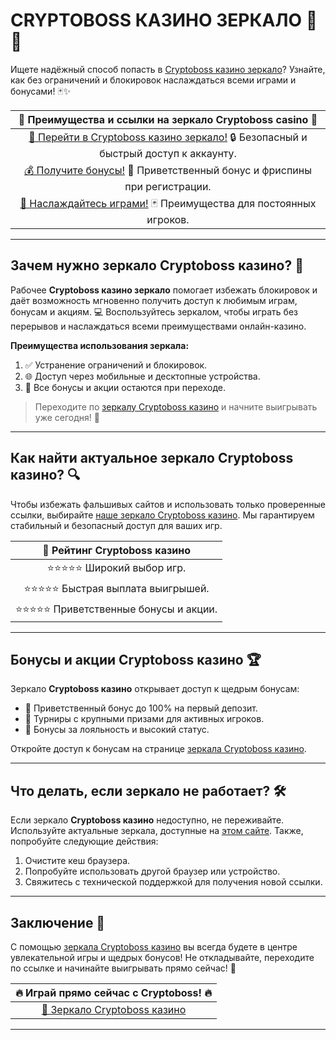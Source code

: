 # CRYPTOBOSS КАЗИНО ЗЕРКАЛО 🎰💎

Ищете надёжный способ попасть в [Cryptoboss казино зеркало](https://cryptobossc.online/d847bcfa9)? Узнайте, как без ограничений и блокировок наслаждаться всеми играми и бонусами! 🃏✨

| 🔗 **Преимущества и ссылки на зеркало Cryptoboss casino** 🔗 |
|:-----------------------------------------------:|
| [🎲 Перейти в Cryptoboss казино зеркало!](https://cryptobossc.online/d847bcfa9) 🔒 Безопасный и быстрый доступ к аккаунту. |
| [💰 Получите бонусы!](https://cryptobossc.online/d847bcfa9) 🎁 Приветственный бонус и фриспины при регистрации. |
| [🎰 Наслаждайтесь играми!](https://cryptobossc.online/d847bcfa9) 🃏 Преимущества для постоянных игроков. |

---

## Зачем нужно зеркало Cryptoboss казино? 🧐

Рабочее **Cryptoboss казино зеркало** помогает избежать блокировок и даёт возможность мгновенно получить доступ к любимым играм, бонусам и акциям. 💻 Воспользуйтесь зеркалом, чтобы играть без перерывов и наслаждаться всеми преимуществами онлайн-казино.

**Преимущества использования зеркала:**
1. ✅ Устранение ограничений и блокировок.
2. 🌐 Доступ через мобильные и десктопные устройства.
3. 🎁 Все бонусы и акции остаются при переходе.

> Переходите по [зеркалу Cryptoboss казино](https://cryptobossc.online/d847bcfa9) и начните выигрывать уже сегодня! 💸

---

## Как найти актуальное зеркало Cryptoboss казино? 🔍

Чтобы избежать фальшивых сайтов и использовать только проверенные ссылки, выбирайте [наше зеркало Cryptoboss казино](https://cryptobossc.online/d847bcfa9). Мы гарантируем стабильный и безопасный доступ для ваших игр.

| 📌 **Рейтинг Cryptoboss казино** |
|:-------------------------------:|
| ⭐⭐⭐⭐⭐  Широкий выбор игр. |
| ⭐⭐⭐⭐⭐  Быстрая выплата выигрышей. |
| ⭐⭐⭐⭐⭐  Приветственные бонусы и акции. |

---

## Бонусы и акции Cryptoboss казино 🏆

Зеркало **Cryptoboss казино** открывает доступ к щедрым бонусам:  
- 🎁 Приветственный бонус до 100% на первый депозит.  
- 🎰 Турниры с крупными призами для активных игроков.  
- 💎 Бонусы за лояльность и высокий статус.  

Откройте доступ к бонусам на странице [зеркала Cryptoboss казино](https://cryptobossc.online/d847bcfa9).

---

## Что делать, если зеркало не работает? 🛠️

Если зеркало **Cryptoboss казино** недоступно, не переживайте. Используйте актуальные зеркала, доступные на [этом сайте](https://cryptobossc.online/d847bcfa9). Также, попробуйте следующие действия:  
1. Очистите кеш браузера.  
2. Попробуйте использовать другой браузер или устройство.  
3. Свяжитесь с технической поддержкой для получения новой ссылки.

---

## Заключение 🥂

С помощью [зеркала Cryptoboss казино](https://cryptobossc.online/d847bcfa9) вы всегда будете в центре увлекательной игры и щедрых бонусов! Не откладывайте, переходите по ссылке и начинайте выигрывать прямо сейчас! 🎉

| 🔥 **Играй прямо сейчас с Cryptoboss!** 🔥 |
|:------------------------------------:|
| [🌟 Зеркало Cryptoboss казино](https://cryptobossc.online/d847bcfa9) |

---

